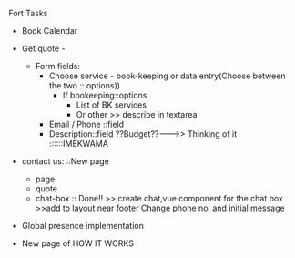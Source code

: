 Fort Tasks
- Book Calendar

- Get quote -
    - Form fields:
        - Choose service - book-keeping or data entry(Choose between the two :: options))
            - If bookeeping::options
                - List of BK services
                - Or other >> describe in textarea
        - Email / Phone ::field
        - Description::field
          ??Budget??--->> Thinking of it ::::::IMEKWAMA
- contact us: ::New page
    - page
    - quote
    - chat-box :: Done!! >> create chat,vue component for the chat box >>add to layout near footer
      Change phone no. and initial message

- Global presence implementation
- New page of HOW IT WORKS